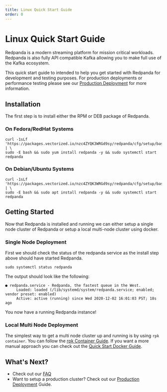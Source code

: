```yaml
---
title: Linux Quick Start Guide
order: 0
---
```

# Linux Quick Start Guide

Redpanda is a modern streaming platform for mission critical workloads. Redpanda
is also fully API compatible Kafka allowing you to make full use of the Kafka ecosystem.

This quick start guide to intended to help you get started with Redpanda for
development and testing purposes. For production deployments or performance
testing please see our [Production Deployment](production-deployment)
for more information.

## Installation

The first step is to install either the RPM or DEB package of Redpanda.

### On Fedora/RedHat Systems

```
curl -1sLf 'https://packages.vectorized.io/nzc4ZYQK3WRGd9sy/redpanda/cfg/setup/bash.rpm.sh' | \
sudo -E bash && sudo yum install redpanda -y && sudo systemctl start redpanda
```

### On Debian/Ubuntu Systems

```
curl -1sLf 'https://packages.vectorized.io/nzc4ZYQK3WRGd9sy/redpanda/cfg/setup/bash.deb.sh' | \
sudo -E bash && sudo apt install redpanda -y && sudo systemctl start redpanda
```

## Getting Started

Now that Redpanda is installed and running we can either setup a single
node cluster of Redpanda or setup a local multi-node cluster using docker.

### Single Node Deployment

First we should check the status of the redpanda service as the install step
above should have started Redpanda.

```
sudo systemctl status redpanda
```

The output should look like the following:

```
● redpanda.service - Redpanda, the fastest queue in the West.
     Loaded: loaded (/lib/systemd/system/redpanda.service; enabled; vendor preset: enabled)
     Active: active (running) since Wed 2020-12-02 16:01:03 PST; 18s ago
```

You now have a running Redpanda instance!

### Local Multi Node Deployment

The simplest way to get a multi node cluster up and running is by using
`rpk container`. You can follow the
[rpk Container Guide](guide-rpk-container). If you want a more manual
approach you can check out the
[Quick Start Docker Guide](quick-start-docker).

## What's Next?

- Check out our [FAQ](faq)
- Want to setup a production cluster? Check out our [Production Deployment](production-deployment) Guide.
  